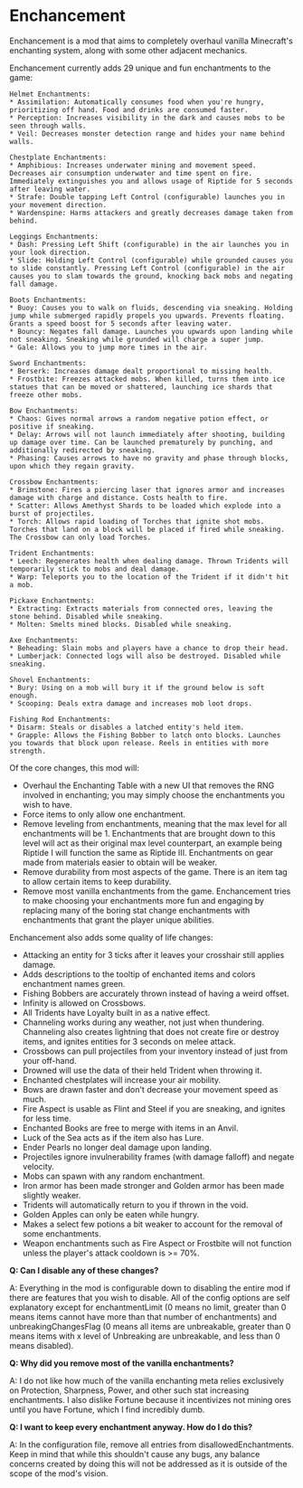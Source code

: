# Enchancement
Enchancement is a mod that aims to completely overhaul vanilla Minecraft's enchanting system, along with some other adjacent mechanics.

Enchancement currently adds 29 unique and fun enchantments to the game:

```
Helmet Enchantments:
* Assimilation: Automatically consumes food when you're hungry, prioritizing off hand. Food and drinks are consumed faster.
* Perception: Increases visibility in the dark and causes mobs to be seen through walls.
* Veil: Decreases monster detection range and hides your name behind walls.

Chestplate Enchantments:
* Amphibious: Increases underwater mining and movement speed. Decreases air consumption underwater and time spent on fire. Immediately extinguishes you and allows usage of Riptide for 5 seconds after leaving water.
* Strafe: Double tapping Left Control (configurable) launches you in your movement direction.
* Wardenspine: Harms attackers and greatly decreases damage taken from behind.

Leggings Enchantments:
* Dash: Pressing Left Shift (configurable) in the air launches you in your look direction.
* Slide: Holding Left Control (configurable) while grounded causes you to slide constantly. Pressing Left Control (configurable) in the air causes you to slam towards the ground, knocking back mobs and negating fall damage.

Boots Enchantments:
* Buoy: Causes you to walk on fluids, descending via sneaking. Holding jump while submerged rapidly propels you upwards. Prevents floating. Grants a speed boost for 5 seconds after leaving water.
* Bouncy: Negates fall damage. Launches you upwards upon landing while not sneaking. Sneaking while grounded will charge a super jump.
* Gale: Allows you to jump more times in the air.

Sword Enchantments:
* Berserk: Increases damage dealt proportional to missing health.
* Frostbite: Freezes attacked mobs. When killed, turns them into ice statues that can be moved or shattered, launching ice shards that freeze other mobs.

Bow Enchantments:
* Chaos: Gives normal arrows a random negative potion effect, or positive if sneaking.
* Delay: Arrows will not launch immediately after shooting, building up damage over time. Can be launched prematurely by punching, and additionally redirected by sneaking.
* Phasing: Causes arrows to have no gravity and phase through blocks, upon which they regain gravity.

Crossbow Enchantments:
* Brimstone: Fires a piercing laser that ignores armor and increases damage with charge and distance. Costs health to fire.
* Scatter: Allows Amethyst Shards to be loaded which explode into a burst of projectiles.
* Torch: Allows rapid loading of Torches that ignite shot mobs. Torches that land on a block will be placed if fired while sneaking. The Crossbow can only load Torches.

Trident Enchantments:
* Leech: Regenerates health when dealing damage. Thrown Tridents will temporarily stick to mobs and deal damage.
* Warp: Teleports you to the location of the Trident if it didn't hit a mob.

Pickaxe Enchantments:
* Extracting: Extracts materials from connected ores, leaving the stone behind. Disabled while sneaking.
* Molten: Smelts mined blocks. Disabled while sneaking.

Axe Enchantments:
* Beheading: Slain mobs and players have a chance to drop their head.
* Lumberjack: Connected logs will also be destroyed. Disabled while sneaking.

Shovel Enchantments:
* Bury: Using on a mob will bury it if the ground below is soft enough.
* Scooping: Deals extra damage and increases mob loot drops.

Fishing Rod Enchantments:
* Disarm: Steals or disables a latched entity's held item.
* Grapple: Allows the Fishing Bobber to latch onto blocks. Launches you towards that block upon release. Reels in entities with more strength.
```

Of the core changes, this mod will:
* Overhaul the Enchanting Table with a new UI that removes the RNG involved in enchanting; you may simply choose the enchantments you wish to have.
* Force items to only allow one enchantment.
* Remove leveling from enchantments, meaning that the max level for all enchantments will be 1. Enchantments that are brought down to this level will act as their original max level counterpart, an example being Riptide I will function the same as Riptide III. Enchantments on gear made from materials easier to obtain will be weaker.
* Remove durability from most aspects of the game. There is an item tag to allow certain items to keep durability.
* Remove most vanilla enchantments from the game. Enchancement tries to make choosing your enchantments more fun and engaging by replacing many of the boring stat change enchantments with enchantments that grant the player unique abilities.

Enchancement also adds some quality of life changes:
* Attacking an entity for 3 ticks after it leaves your crosshair still applies damage.
* Adds descriptions to the tooltip of enchanted items and colors enchantment names green.
* Fishing Bobbers are accurately thrown instead of having a weird offset.
* Infinity is allowed on Crossbows.
* All Tridents have Loyalty built in as a native effect.
* Channeling works during any weather, not just when thundering. Channeling also creates lightning that does not create fire or destroy items, and ignites entities for 3 seconds on melee attack.
* Crossbows can pull projectiles from your inventory instead of just from your off-hand.
* Drowned will use the data of their held Trident when throwing it.
* Enchanted chestplates will increase your air mobility.
* Bows are drawn faster and don't decrease your movement speed as much.
* Fire Aspect is usable as Flint and Steel if you are sneaking, and ignites for less time.
* Enchanted Books are free to merge with items in an Anvil.
* Luck of the Sea acts as if the item also has Lure.
* Ender Pearls no longer deal damage upon landing.
* Projectiles ignore invulnerability frames (with damage falloff) and negate velocity.
* Mobs can spawn with any random enchantment.
* Iron armor has been made stronger and Golden armor has been made slightly weaker.
* Tridents will automatically return to you if thrown in the void.
* Golden Apples can only be eaten while hungry.
* Makes a select few potions a bit weaker to account for the removal of some enchantments.
* Weapon enchantments such as Fire Aspect or Frostbite will not function unless the player's attack cooldown is >= 70%.

**Q: Can I disable any of these changes?**

A: Everything in the mod is configurable down to disabling the entire mod if there are features that you wish to disable. All of the config options are self explanatory except for enchantmentLimit (0 means no limit, greater than 0 means items cannot have more than that number of enchantments) and unbreakingChangesFlag (0 means all items are unbreakable, greater than 0 means items with x level of Unbreaking are unbreakable, and less than 0 means disabled).

**Q: Why did you remove most of the vanilla enchantments?**

A: I do not like how much of the vanilla enchanting meta relies exclusively on Protection, Sharpness, Power, and other such stat increasing enchantments. I also dislike Fortune because it incentivizes not mining ores until you have Fortune, which I find incredibly dumb.

**Q: I want to keep every enchantment anyway. How do I do this?**

A: In the configuration file, remove all entries from disallowedEnchantments. Keep in mind that while this shouldn't cause any bugs, any balance concerns created by doing this will not be addressed as it is outside of the scope of the mod's vision.
